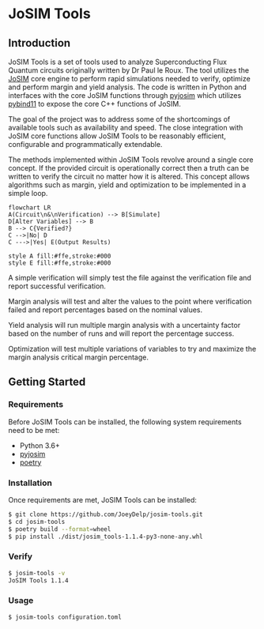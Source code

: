 # JoSIM Tools

## Introduction

JoSIM Tools is a set of tools used to analyze Superconducting Flux Quantum circuits originally written by Dr Paul le Roux. The tool utilizes the [JoSIM](https://github.com/JoeyDelp/JoSIM.git) core engine to perform rapid simulations needed to verify, optimize and perform margin and yield analysis. The code is written in Python and interfaces with the core JoSIM functions through [pyjosim](https://github.com/JoeyDelp/pyjosim.git) which utilizes [pybind11](https://github.com/pybind/pybind11.git) to expose the core C++ functions of JoSIM.

The goal of the project was to address some of the shortcomings of available tools such as availability and speed. The close integration with JoSIM core functions allow JoSIM Tools to be reasonably efficient, configurable and programmatically extendable.

The methods implemented within JoSIM Tools revolve around a single core concept. If the provided circuit is operationally correct then a truth can be written to verify the circuit no matter how it is altered. This concept allows algorithms such as margin, yield and optimization to be implemented in a simple loop.

```mermaid
flowchart LR
A(Circuit\n&\nVerification) --> B[Simulate]
D[Alter Variables] --> B
B --> C{Verified?}
C -->|No| D
C --->|Yes| E(Output Results)

style A fill:#ffe,stroke:#000
style E fill:#ffe,stroke:#000
```

A simple verification will simply test the file against the verification file and report successful verification. 

Margin analysis will test and alter the values to the point where verification failed and report percentages based on the nominal values. 

Yield analysis will run multiple margin analysis with a uncertainty factor based on the number of runs and will report the percentage success.

Optimization will test multiple variations of variables to try and maximize the margin analysis critical margin percentage. 

## Getting Started

### Requirements

Before JoSIM Tools can be installed, the following system requirements need to be met:

- Python 3.6+
- [pyjosim](https://github.com/JoeyDelp/pyjosim.git)
- [poetry](https://pypi.org/project/poetry/)

### Installation

Once requirements are met, JoSIM Tools can be installed:

```bash
$ git clone https://github.com/JoeyDelp/josim-tools.git
$ cd josim-tools
$ poetry build --format=wheel
$ pip install ./dist/josim_tools-1.1.4-py3-none-any.whl
```

### Verify

```bash
$ josim-tools -v
JoSIM Tools 1.1.4
```

### Usage

```bash
$ josim-tools configuration.toml
```

